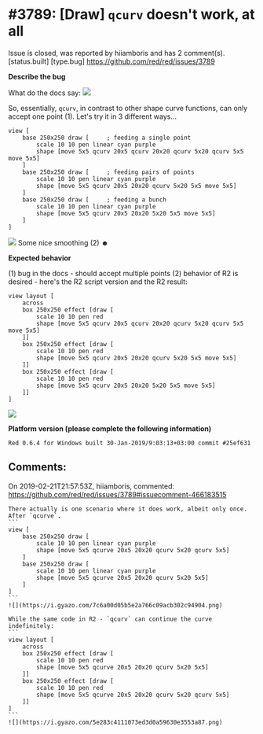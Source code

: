 
#3789: [Draw] `qcurv` doesn't work, at all
================================================================================
Issue is closed, was reported by hiiamboris and has 2 comment(s).
[status.built] [type.bug]
<https://github.com/red/red/issues/3789>

**Describe the bug**

What do the docs say:
![](https://i.gyazo.com/d3884c1a599fe7bec562098c8c3ead3f.png)

So, essentially, `qcurv`, in contrast to other shape curve functions, can only accept one point (1).
Let's try it in 3 different ways...
```
view [
	base 250x250 draw [		; feeding a single point
		scale 10 10 pen linear cyan purple 
		shape [move 5x5 qcurv 20x5 qcurv 20x20 qcurv 5x20 qcurv 5x5 move 5x5]
	] 
	base 250x250 draw [		; feeding pairs of points
		scale 10 10 pen linear cyan purple 
		shape [move 5x5 qcurv 20x5 20x20 qcurv 5x20 5x5 move 5x5]
	] 
	base 250x250 draw [		; feeding a bunch
		scale 10 10 pen linear cyan purple 
		shape [move 5x5 qcurv 20x5 20x20 5x20 5x5 move 5x5]
	] 
]
```
![](https://i.gyazo.com/51f6d577bc3944cca442a5326440527c.png)
Some nice smoothing (2) ☻

**Expected behavior**

(1) bug in the docs - should accept multiple points
(2) behavior of R2 is desired - here's the R2 script version and the R2 result:
```
view layout [
	across
	box 250x250 effect [draw [
		scale 10 10 pen red
		shape [move 5x5 qcurv 20x5 qcurv 20x20 qcurv 5x20 qcurv 5x5 move 5x5]
	]]
	box 250x250 effect [draw [
		scale 10 10 pen red
		shape [move 5x5 qcurv 20x5 20x20 qcurv 5x20 5x5 move 5x5]
	]]
	box 250x250 effect [draw [
		scale 10 10 pen red
		shape [move 5x5 qcurv 20x5 20x20 5x20 5x5 move 5x5]
	]]
]
```
![](https://i.gyazo.com/711a1584fec8062158ffa43719ec7e85.png)

**Platform version (please complete the following information)**
```
Red 0.6.4 for Windows built 30-Jan-2019/9:03:13+03:00 commit #25ef631
```



Comments:
--------------------------------------------------------------------------------

On 2019-02-21T21:57:53Z, hiiamboris, commented:
<https://github.com/red/red/issues/3789#issuecomment-466183515>

    There actually is one scenario where it does work, albeit only once. After `qcurve`.
    ```
    view [
    	base 250x250 draw [
    		scale 10 10 pen linear cyan purple 
    		shape [move 5x5 qcurve 20x5 20x20 qcurv 5x20 qcurv 5x5]
    	] 
    	base 250x250 draw [
    		scale 10 10 pen linear cyan purple 
    		shape [move 5x5 qcurve 20x5 20x20 qcurv 5x20 5x5]
    	] 
    ]
    ```
    ![](https://i.gyazo.com/7c6a00d05b5e2a766c09acb302c94904.png)
    
    While the same code in R2 - `qcurv` can continue the curve indefinitely:
    ```
    view layout [
    	across
    	box 250x250 effect [draw [
    		scale 10 10 pen red
    		shape [move 5x5 qcurve 20x5 20x20 qcurv 5x20 5x5]
    	]]
    	box 250x250 effect [draw [
    		scale 10 10 pen red
    		shape [move 5x5 qcurve 20x5 20x20 qcurv 5x20 qcurv 5x5]
    	]]
    ]
    ```
    ![](https://i.gyazo.com/5e283c4111073ed3d0a59630e3553a87.png)

